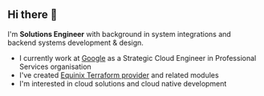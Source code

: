 ## Hi there 👋

I'm **Solutions Engineer** with background in system integrations and backend systems development & design.
* I currently work at [Google](https://cloud.google.com) as a Strategic Cloud Engineer in Professional Services organisation
* I've created [Equinix Terraform provider](https://github.com/equinix/terraform-provider-equinix) and related modules
* I'm interested in cloud solutions and cloud native development
